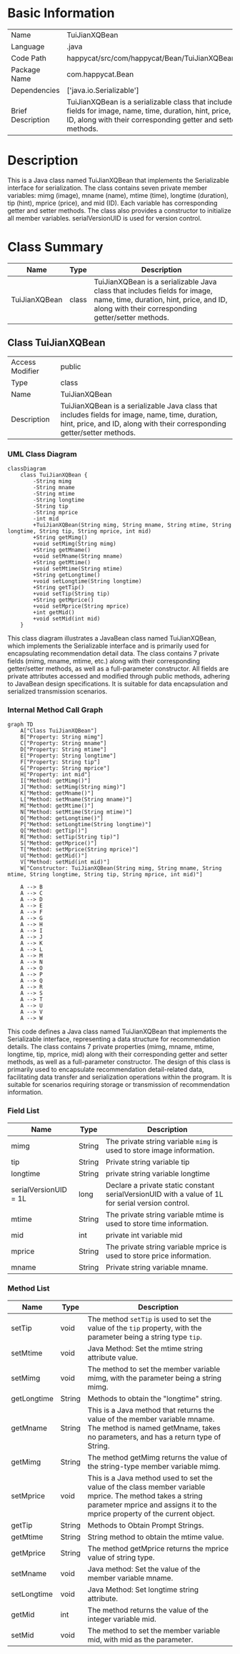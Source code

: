 # Basic Information

|      |      |
|------|------|
| Name | TuiJianXQBean |
| Language | .java |
| Code Path | happycat/src/com/happycat/Bean/TuiJianXQBean.java |
| Package Name | com.happycat.Bean |
| Dependencies | ['java.io.Serializable'] |
| Brief Description | TuiJianXQBean is a serializable class that includes fields for image, name, time, duration, hint, price, and ID, along with their corresponding getter and setter methods. |

# Description

This is a Java class named TuiJianXQBean that implements the Serializable interface for serialization. The class contains seven private member variables: mimg (image), mname (name), mtime (time), longtime (duration), tip (hint), mprice (price), and mid (ID). Each variable has corresponding getter and setter methods. The class also provides a constructor to initialize all member variables. serialVersionUID is used for version control.

# Class Summary

| Name   | Type  | Description |
|-------|------|-------------|
| TuiJianXQBean | class | TuiJianXQBean is a serializable Java class that includes fields for image, name, time, duration, hint, price, and ID, along with their corresponding getter/setter methods. |



## Class TuiJianXQBean

|      |      |
|------|------|
| Access Modifier | public |
| Type | class |
| Name | TuiJianXQBean |
| Description | TuiJianXQBean is a serializable Java class that includes fields for image, name, time, duration, hint, price, and ID, along with their corresponding getter/setter methods. |


### UML Class Diagram

```mermaid
classDiagram
    class TuiJianXQBean {
        -String mimg
        -String mname
        -String mtime
        -String longtime
        -String tip
        -String mprice
        -int mid
        +TuiJianXQBean(String mimg, String mname, String mtime, String longtime, String tip, String mprice, int mid)
        +String getMimg()
        +void setMimg(String mimg)
        +String getMname()
        +void setMname(String mname)
        +String getMtime()
        +void setMtime(String mtime)
        +String getLongtime()
        +void setLongtime(String longtime)
        +String getTip()
        +void setTip(String tip)
        +String getMprice()
        +void setMprice(String mprice)
        +int getMid()
        +void setMid(int mid)
    }
```

This class diagram illustrates a JavaBean class named TuiJianXQBean, which implements the Serializable interface and is primarily used for encapsulating recommendation detail data. The class contains 7 private fields (mimg, mname, mtime, etc.) along with their corresponding getter/setter methods, as well as a full-parameter constructor. All fields are private attributes accessed and modified through public methods, adhering to JavaBean design specifications. It is suitable for data encapsulation and serialized transmission scenarios.


### Internal Method Call Graph

```mermaid
graph TD
    A["Class TuiJianXQBean"]
    B["Property: String mimg"]
    C["Property: String mname"]
    D["Property: String mtime"]
    E["Property: String longtime"]
    F["Property: String tip"]
    G["Property: String mprice"]
    H["Property: int mid"]
    I["Method: getMimg()"]
    J["Method: setMimg(String mimg)"]
    K["Method: getMname()"]
    L["Method: setMname(String mname)"]
    M["Method: getMtime()"]
    N["Method: setMtime(String mtime)"]
    O["Method: getLongtime()"]
    P["Method: setLongtime(String longtime)"]
    Q["Method: getTip()"]
    R["Method: setTip(String tip)"]
    S["Method: getMprice()"]
    T["Method: setMprice(String mprice)"]
    U["Method: getMid()"]
    V["Method: setMid(int mid)"]
    W["Constructor: TuiJianXQBean(String mimg, String mname, String mtime, String longtime, String tip, String mprice, int mid)"]

    A --> B
    A --> C
    A --> D
    A --> E
    A --> F
    A --> G
    A --> H
    A --> I
    A --> J
    A --> K
    A --> L
    A --> M
    A --> N
    A --> O
    A --> P
    A --> Q
    A --> R
    A --> S
    A --> T
    A --> U
    A --> V
    A --> W
```

This code defines a Java class named TuiJianXQBean that implements the Serializable interface, representing a data structure for recommendation details. The class contains 7 private properties (mimg, mname, mtime, longtime, tip, mprice, mid) along with their corresponding getter and setter methods, as well as a full-parameter constructor. The design of this class is primarily used to encapsulate recommendation detail-related data, facilitating data transfer and serialization operations within the program. It is suitable for scenarios requiring storage or transmission of recommendation information.

### Field List

| Name  | Type  | Description |
|-------|-------|------|
| mimg | String | The private string variable `mimg` is used to store image information. |
| tip | String | Private string variable tip |
| longtime | String | private string variable longtime |
| serialVersionUID = 1L | long | Declare a private static constant serialVersionUID with a value of 1L for serial version control. |
| mtime | String | The private string variable mtime is used to store time information. |
| mid | int | private int variable mid |
| mprice | String | The private string variable mprice is used to store price information. |
| mname | String | Private string variable mname. |

### Method List

| Name  | Type  | Description |
|-------|-------|------|
| setTip | void | The method `setTip` is used to set the value of the `tip` property, with the parameter being a string type `tip`. |
| setMtime | void | Java Method: Set the mtime string attribute value. |
| setMimg | void | The method to set the member variable mimg, with the parameter being a string mimg. |
| getLongtime | String | Methods to obtain the "longtime" string. |
| getMname | String | This is a Java method that returns the value of the member variable mname. The method is named getMname, takes no parameters, and has a return type of String. |
| getMimg | String | The method getMimg returns the value of the string-type member variable mimg. |
| setMprice | void | This is a Java method used to set the value of the class member variable mprice. The method takes a string parameter mprice and assigns it to the mprice property of the current object. |
| getTip | String | Methods to Obtain Prompt Strings. |
| getMtime | String | String method to obtain the mtime value. |
| getMprice | String | The method getMprice returns the mprice value of string type. |
| setMname | void | Java method: Set the value of the member variable mname. |
| setLongtime | void | Java Method: Set longtime string attribute. |
| getMid | int | The method returns the value of the integer variable mid. |
| setMid | void | The method to set the member variable mid, with mid as the parameter. |




